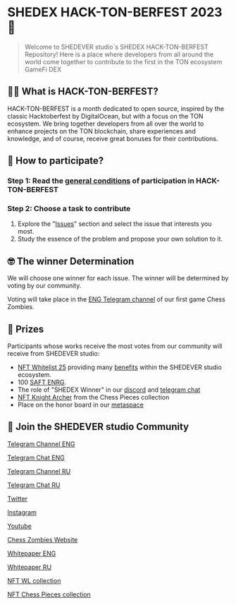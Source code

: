 # SHEDEX HACK-TON-BERFEST 2023 🚀



>Welcome to SHEDEVER studio`s SHEDEX HACK-TON-BERFEST Repository! Here is a place where developers from all around the world come together to contribute to the first in the TON ecosystem GameFi DEX

## 👨‍💻 What is HACK-TON-BERFEST?
HACK-TON-BERFEST is a month dedicated to open source, inspired by the classic Hacktoberfest by DigitalOcean, but with a focus on the TON ecosystem. We bring together developers from all over the world to enhance projects on the TON blockchain, share experiences and knowledge, and of course, receive great bonuses for their contributions.

## 🚀 How to participate?

### Step 1: Read the [general conditions](https://github.com/alefmanvladimir/HACK-TON-BERFEST-2023/blob/main/README.md) of participation in HACK-TON-BERFEST

### Step 2: Choose a task to contribute
1. Explore the "[Issues](https://github.com/SHEDEVERstudio/SHEDEX/issues?q=is%3Aissue+is%3Aopen+sort%3Acreated-asc)" section and select the issue that interests you most.
2. Study the essence of the problem and propose your own solution to it.

## 🤓 The winner Determination

We will choose one winner for each issue. The winner will be determined by voting by our community.

Voting will take place in the [ENG Telegram channel](https://t.me/chesszombieseng) of our first game Chess Zombies.

## 🎉 Prizes
Participants whose works receive the most votes from our community will receive from SHEDEVER studio:

- [NFT Whitelist 25](https://getgems.io/collection/EQD6NEcyDESwKua8-dvuMZyU8NVnYAVLc-cECE-y4ag312YK?filter=%7B%22attributes%22%3A%7B%22Discount%22%3A%5B%2225%25%22%5D%7D%7D) providing many [benefits](https://t.me/chesszombieseng/111) within the SHEDEVER studio ecosystem.
- 100 [SAFT ENRG](https://shedever-studio.gitbook.io/chess-zombies-wpeng/information/energy-cells-usdenrg/saft-enrg).
- The role of "SHEDEX Winner" in our [discord](https://discord.gg/kPxnUZEeFM) and [telegram chat](https://t.me/chesszombieschat/100454)
- [NFT Knight Archer](https://getgems.io/collection/EQAJj5xds2ms8_4t8chCgFo-sOwc3s3CjbV95EBejcdAilVY?filter=%7B%22sort%22%3A%22RarityRankAsc%22%2C%22attributes%22%3A%7B%22Subclass%22%3A%5B%22Archer%22%5D%2C%22Class%22%3A%5B%22Knight%22%5D%7D%7D) from the Chess Pieces collection
- Place on the honor board in our [metaspace](https://hubs.mozilla.com/cvzjq4A/chess-zombies-middle-earth)

## 🚀 Join the SHEDEVER studio Community

[Telegram Channel ENG](https://t.me/chesszombieseng)

[Telegram Chat ENG](https://t.me/chesszombieschateng)

[Telegram Channel RU](https://t.me/chesszombies)

[Telegram Chat RU](https://t.me/chesszombieschat)

[Twitter](https://twitter.com/ShedEVERstudio)

[Instagram](https://www.instagram.com/shedeverstudio/)

[Youtube](https://www.youtube.com/channel/UChZankrqYrt7GYyH-6b0U7A)

[Chess Zombies Website](https://chesszombies.fun/)

[Whitepaper ENG](https://shedever-studio.gitbook.io/chess-zombies-wpeng/)

[Whitepaper RU](https://shedever-studio.gitbook.io/chess-zombies-wpru/)

[NFT WL collection](https://getgems.io/collection/EQD6NEcyDESwKua8-dvuMZyU8NVnYAVLc-cECE-y4ag312YK?filter=%7B"attributes"%3A%7B%7D%7D#items)

[NFT Chess Pieces collection](https://getgems.io/collection/EQAJj5xds2ms8_4t8chCgFo-sOwc3s3CjbV95EBejcdAilVY)
